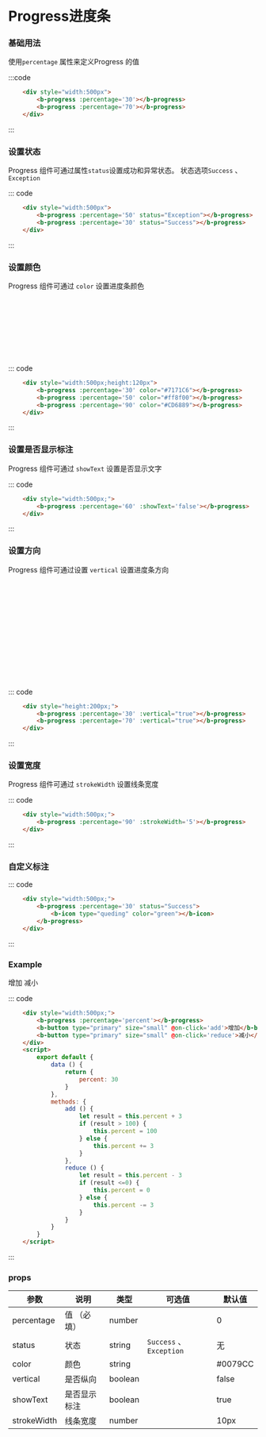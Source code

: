 # Progress进度条
### 基础用法
使用```percentage``` 属性来定义Progress 的值

<div class="example">
    <div class="example-box">
        <div style="width:500px">
            <b-progress :percentage='30'></b-progress>
            <b-progress :percentage='100'></b-progress>
        </div>
    </div>

:::code
```html
    <div style="width:500px">
        <b-progress :percentage='30'></b-progress>
        <b-progress :percentage='70'></b-progress>
    </div>
```
:::
</div>


### 设置状态
Progress 组件可通过属性```status```设置成功和异常状态。
状态选项```Success``` 、```Exception```

<div class="example">
    <div class="example-box">
        <div style="width:500px">
            <b-progress :percentage='50' status="Exception"></b-progress>
            <b-progress :percentage='30' status="Success"></b-progress>
        </div>
    </div>

::: code
```html
    <div style="width:500px">
        <b-progress :percentage='50' status="Exception"></b-progress>
        <b-progress :percentage='30' status="Success"></b-progress>
    </div>
```
:::
</div>

### 设置颜色
Progress 组件可通过 ```color``` 设置进度条颜色

<div class="example">
    <div class="example-box">
        <div style="width:500px;height:120px">
            <b-progress :percentage='30' color="#7171C6"></b-progress>
            <b-progress :percentage='50' color="#ff8f00"></b-progress>
            <b-progress :percentage='90' color="#CD6889"></b-progress>
        </div>
    </div>

::: code
```html
    <div style="width:500px;height:120px">
        <b-progress :percentage='30' color="#7171C6"></b-progress>
        <b-progress :percentage='50' color="#ff8f00"></b-progress>
        <b-progress :percentage='90' color="#CD6889"></b-progress>
    </div>
```
:::
</div>

### 设置是否显示标注
Progress 组件可通过 ```showText``` 设置是否显示文字

<div class="example">
    <div class="example-box">
        <div style="width:500px;">
            <b-progress :percentage='60' :showText='false'></b-progress>
        </div>
    </div>

::: code
```html
    <div style="width:500px;">
        <b-progress :percentage='60' :showText='false'></b-progress>
    </div>
```
:::
</div>

### 设置方向
Progress 组件可通过设置 ```vertical``` 设置进度条方向


<div class="example">
    <div class="example-box">
        <div style="height:200px;">
            <b-progress :percentage='30' :vertical="true"></b-progress>
            <b-progress :percentage='70' :vertical="true"></b-progress>
        </div>
    </div>

::: code
```html
    <div style="height:200px;">
        <b-progress :percentage='30' :vertical="true"></b-progress>
        <b-progress :percentage='70' :vertical="true"></b-progress>
    </div>
```
:::
</div>


### 设置宽度
Progress 组件可通过 ```strokeWidth``` 设置线条宽度

<div class="example">
    <div class="example-box">
        <div style="width:500px;">
            <b-progress :percentage='90' :strokeWidth='5'></b-progress>
        </div>
    </div>

::: code
```html
    <div style="width:500px;">
        <b-progress :percentage='90' :strokeWidth='5'></b-progress>
    </div>
```
:::
</div>

### 自定义标注

<div class="example">
    <div class="example-box">
        <div style="width:500px;">
            <b-progress :percentage='30' status="Success">
                <b-icon type="queding" color="green"></b-icon>
            </b-progress>
        </div>
    </div>

::: code
```html
    <div style="width:500px;">
        <b-progress :percentage='30' status="Success">
            <b-icon type="queding" color="green"></b-icon>
        </b-progress>
    </div>
```
:::
</div>

### Example

<div class="example">
    <div class="example-box">
        <div style="width:500px;">
            <b-progress :percentage='percent'></b-progress>
            <b-button size="small" @on-click='add'>增加</b-button>
            <b-button size="small" @on-click='reduce'>减小</b-button>
        </div>
        <script>
            export default {
                data () {
                    return {
                        percent: 30
                    }
                },
                methods: {
                    add () {
                        let result = this.percent + 3
                        if (result > 100) {
                            this.percent = 100
                        } else {
                            this.percent +=3
                        }
                    },
                    reduce () {
                        let result = this.percent - 3
                        if (result <0) {
                            this.percent = 0
                        } else {
                            this.percent -=3
                        }
                    }
                }
            }
        </script>
    </div>
    
::: code
```html
    <div style="width:500px;">
        <b-progress :percentage='percent'></b-progress>
        <b-button type="primary" size="small" @on-click='add'>增加</b-button>
        <b-button type="primary" size="small" @on-click='reduce'>减小</b-button>
    </div>
    <script>
        export default {
            data () {
                return {
                    percent: 30
                }
            },
            methods: {
                add () {
                    let result = this.percent + 3
                    if (result > 100) {
                        this.percent = 100
                    } else {
                        this.percent += 3
                    }
                },
                reduce () {
                    let result = this.percent - 3
                    if (result <=0) {
                        this.percent = 0
                    } else {
                        this.percent -= 3
                    }
                }
            }
        }
    </script>
```
:::
</div>

### props
| 参数      | 说明    | 类型      | 可选值       | 默认值   |
|---------- |-------- |---------- |-------------  |-------- |
| percentage     | 值 （必填）  | number  |         |    0   |
| status     | 状态   | string    |   `Success` 、`Exception`|     无  |
| color     | 颜色   | string    |    |     #0079CC  |
| vertical     | 是否纵向   | boolean    |    |     false  |
| showText     | 是否显示标注   | boolean    |    |     true  |
| strokeWidth     | 线条宽度   | 	number    |   |     10px  |
